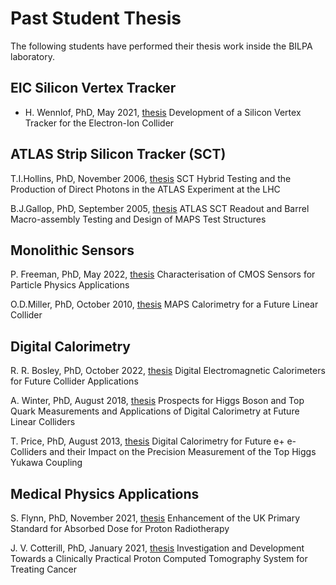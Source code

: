 # Past Student Thesis

The following students have performed their thesis work inside the BILPA laboratory.

## EIC Silicon Vertex Tracker

- H. Wennlof, PhD, May 2021, [thesis](http://www.ep.ph.bham.ac.uk/publications/thesis/hlow_thesis.pdf)
  Development of a Silicon Vertex Tracker for the Electron-Ion Collider


## ATLAS Strip Silicon Tracker (SCT)

T.I.Hollins, PhD, November 2006, [thesis](http://www.ep.ph.bham.ac.uk/publications/thesis/tih_thesis.pdf)
SCT Hybrid Testing and the Production of Direct Photons in the ATLAS Experiment at the LHC

B.J.Gallop, PhD, September 2005, [thesis](http://www.ep.ph.bham.ac.uk/publications/thesis/bjg_thesis.pdf)
ATLAS SCT Readout and Barrel Macro-assembly Testing and Design of MAPS Test Structures

## Monolithic Sensors

P. Freeman, PhD, May 2022, [thesis](http://www.ep.ph.bham.ac.uk/publications/thesis/freeman_thesis.pdf)
Characterisation of CMOS Sensors for Particle Physics Applications

O.D.Miller, PhD, October 2010, [thesis](http://www.ep.ph.bham.ac.uk/publications/thesis/odm_thesis.pdf)
MAPS Calorimetry for a Future Linear Collider

## Digital Calorimetry

R. R. Bosley, PhD, October 2022, [thesis](http://www.ep.ph.bham.ac.uk/publications/thesis/rrb_thesis.pdf)
Digital Electromagnetic Calorimeters for Future Collider Applications

A. Winter, PhD, August 2018, [thesis](http://www.ep.ph.bham.ac.uk/publications/thesis/aw_thesis.pdf)
Prospects for Higgs Boson and Top Quark Measurements and Applications of Digital Calorimetry at Future Linear Colliders

T. Price, PhD, August 2013, [thesis](http://www.ep.ph.bham.ac.uk/publications/thesis/txp_thesis.pdf)
Digital Calorimetry for Future e+ e- Colliders and their Impact on the Precision Measurement of the Top Higgs Yukawa Coupling

## Medical Physics Applications

S. Flynn, PhD, November 2021, [thesis](http://www.ep.ph.bham.ac.uk/publications/thesis/flynn_thesis.pdf)
Enhancement of the UK Primary Standard for Absorbed Dose for Proton Radiotherapy

J. V. Cotterill, PhD, January 2021, [thesis](http://www.ep.ph.bham.ac.uk/publications/thesis/jvc_thesis.pdf)
Investigation and Development Towards a Clinically Practical Proton Computed Tomography System for Treating Cancer


